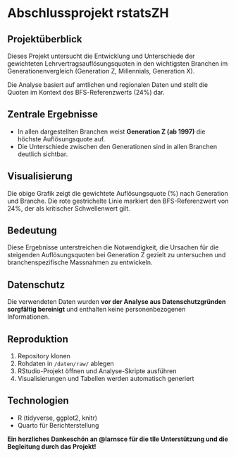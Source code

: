 # Abschlussprojekt rstatsZH

## Projektüberblick

Dieses Projekt untersucht die Entwicklung und Unterschiede der gewichteten Lehrvertragsauflösungsquoten in den wichtigsten Branchen im Generationenvergleich (Generation Z, Millennials, Generation X).

Die Analyse basiert auf amtlichen und regionalen Daten und stellt die Quoten im Kontext des BFS-Referenzwerts (24%) dar.

## Zentrale Ergebnisse

- In allen dargestellten Branchen weist **Generation Z (ab 1997)** die höchste Auflösungsquote auf.
- Die Unterschiede zwischen den Generationen sind in allen Branchen deutlich sichtbar.

## Visualisierung

Die obige Grafik zeigt die gewichtete Auflösungsquote (%) nach Generation und Branche. Die rote gestrichelte Linie markiert den BFS-Referenzwert von 24%, der als kritischer Schwellenwert gilt.

## Bedeutung

Diese Ergebnisse unterstreichen die Notwendigkeit, die Ursachen für die steigenden Auflösungsquoten bei Generation Z gezielt zu untersuchen und branchenspezifische Massnahmen zu entwickeln.

## Datenschutz

Die verwendeten Daten wurden **vor der Analyse aus Datenschutzgründen sorgfältig bereinigt** und enthalten keine personenbezogenen Informationen.

## Reproduktion

1. Repository klonen
2. Rohdaten in `/daten/raw/` ablegen
3. RStudio-Projekt öffnen und Analyse-Skripte ausführen
4. Visualisierungen und Tabellen werden automatisch generiert

## Technologien

- R (tidyverse, ggplot2, knitr)
- Quarto für Berichterstellung

**Ein herzliches Dankeschön an @larnsce für die tlle Unterstützung und die Begleitung durch das Projekt!**